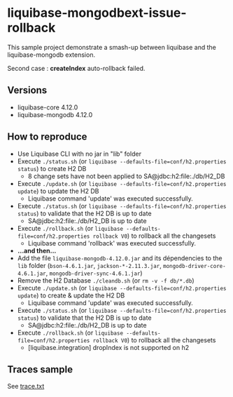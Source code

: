 # liquibase-mongodbext-issue-rollback

This sample project demonstrate a smash-up between liquibase and the liquibase-mongodb extension.

Second case : **createIndex** auto-rollback failed.

## Versions

* liquibase-core 4.12.0
* liquibase-mongodb 4.12.0

## How to reproduce

* Use Liquibase CLI with no jar in "lib" folder
* Execute `./status.sh` (or `liquibase --defaults-file=conf/h2.properties status`) to create H2 DB
  * 8 change sets have not been applied to SA@jdbc:h2:file:./db/H2_DB
* Execute `./update.sh` (or `liquibase --defaults-file=conf/h2.properties update`) to update the H2 DB
  * Liquibase command 'update' was executed successfully.
* Execute `./status.sh` (or `liquibase --defaults-file=conf/h2.properties status`) to validate that the H2 DB is up to date
  * SA@jdbc:h2:file:./db/H2_DB is up to date
* Execute `./rollback.sh` (or `liquibase --defaults-file=conf/h2.properties rollback V0`) to rollback all the changesets
  * Liquibase command 'rollback' was executed successfully.
* **...and then...**
* Add the file `liquibase-mongodb-4.12.0.jar` and its dépendencies to the `lib` folder (`bson-4.6.1.jar`, `jackson-*-2.11.3.jar`, `mongodb-driver-core-4.6.1.jar`, `mongodb-driver-sync-4.6.1.jar`)
* Remove the H2 Database `./cleandb.sh` (or `rm -v -f db/*.db`)
* Execute `./update.sh` (or `liquibase --defaults-file=conf/h2.properties update`) to create & update the H2 DB
  * Liquibase command 'update' was executed successfully.
* Execute `./status.sh` (or `liquibase --defaults-file=conf/h2.properties status`) to validate that the H2 DB is up to date
  * SA@jdbc:h2:file:./db/H2_DB is up to date
* Execute `./rollback.sh` (or `liquibase --defaults-file=conf/h2.properties rollback V0`) to rollback all the changesets
  * [liquibase.integration] dropIndex is not supported on h2

## Traces sample

See [trace.txt](trace.txt)
